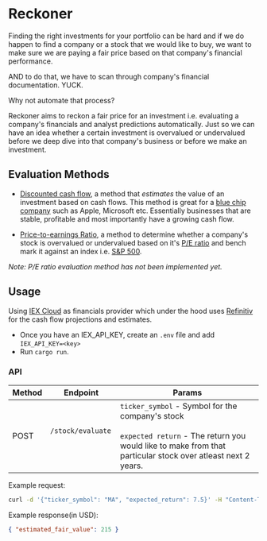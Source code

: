 # Reckoner

Finding the right investments for your portfolio can be hard and if we do happen to find a company or a stock that we would like to buy, we want to make sure we are paying a fair price based on that company's financial performance.

AND to do that, we have to scan through company's financial documentation. YUCK.

Why not automate that process?

Reckoner aims to reckon a fair price for an investment i.e. evaluating a company's financials and analyst predictions automatically. Just so we can have an idea whether a certain investment is overvalued or undervalued before we deep dive into that company's business or before we make an investment.

## Evaluation Methods

- [Discounted cash flow](https://www.investopedia.com/terms/d/dcf.asp), a method that _estimates_ the value of an investment based on cash flows. This method is great for a [blue chip company](https://www.investopedia.com/ask/answers/031915/what-qualifies-company-blue-chip.asp) such as Apple, Microsoft etc. Essentially businesses that are stable, profitable and most importantly have a growing cash flow.

- [Price-to-earnings Ratio](https://www.investopedia.com/investing/use-pe-ratio-and-peg-to-tell-stocks-future/), a method to determine whether a company's stock is overvalued or undervalued based on it's [P/E ratio](https://www.investopedia.com/terms/p/price-earningsratio.asp) and bench mark it against an index i.e. [S&P 500](https://en.wikipedia.org/wiki/S%26P_500).

_*Note: P/E ratio evaluation method has not been implemented yet.*_

## Usage

Using [IEX Cloud](https://iexcloud.io/) as financials provider which under the hood uses [Refinitiv](https://www.refinitiv.com/en) for the cash flow projections and estimates.

- Once you have an IEX_API_KEY, create an `.env` file and add `IEX_API_KEY=<key>`
- Run `cargo run`.

### API

| Method | Endpoint          | Params                                                                                                                                                       |
| ------ | ------------- | ------------------------------------------------------------------------------------------------------------------------------------------------------------ |
| POST   | `/stock/evaluate` &nbsp;      | `ticker_symbol` - Symbol for the company's stock <br /> <br />`expected return` - The return you would like to make from that particular stock over atleast next 2 years. |


Example request:

```bash
curl -d '{"ticker_symbol": "MA", "expected_return": 7.5}' -H "Content-Type: application/json" http://127.0.0.1:8000/stock/evaluate
```

Example response(in USD):

```json
{ "estimated_fair_value": 215 }
```
